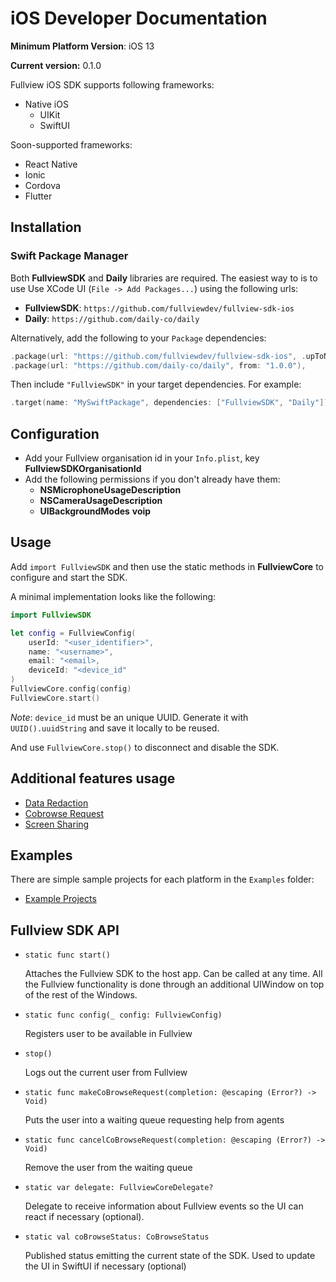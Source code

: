 # iOS Developer Documentation

**Minimum Platform Version**: iOS 13

**Current version:** 0.1.0

Fullview iOS SDK supports following frameworks:

- Native iOS
  - UIKit
  - SwiftUI

Soon-supported frameworks:

- React Native
- Ionic
- Cordova
- Flutter


## Installation

### Swift Package Manager

Both **FullviewSDK** and **Daily** libraries are required. The easiest way to is to use Use XCode UI (`File -> Add Packages...`) using the following urls:

- **FullviewSDK**: `https://github.com/fullviewdev/fullview-sdk-ios`
- **Daily**: `https://github.com/daily-co/daily`

Alternatively, add the following to your `Package` dependencies:

```swift
.package(url: "https://github.com/fullviewdev/fullview-sdk-ios", .upToNextMinor(from: "1.0.0")),
.package(url: "https://github.com/daily-co/daily", from: "1.0.0"),
```

Then include `"FullviewSDK"` in your target dependencies. For example:

```swift
.target(name: "MySwiftPackage", dependencies: ["FullviewSDK", "Daily"]),
```

## Configuration

- Add your Fullview organisation id in your `Info.plist`, key **FullviewSDKOrganisationId**
- Add the following permissions if you don't already have them:
	- **NSMicrophoneUsageDescription**
	- **NSCameraUsageDescription**
	- **UIBackgroundModes** **voip**


## Usage

Add `import FullviewSDK` and then use the static methods in **FullviewCore** to configure and start the SDK.

A minimal implementation looks like the following:

```swift
import FullviewSDK

let config = FullviewConfig(
    userId: "<user_identifier>",
    name: "<username>",
    email: "<email>,
    deviceId: "<device_id"
)
FullviewCore.config(config)
FullviewCore.start()
```
*Note*: `device_id` must be an unique UUID. Generate it with `UUID().uuidString` and save it locally to be reused.

And use `FullviewCore.stop()` to disconnect and disable the SDK.
 
## Additional features usage
- [Data Redaction](data_redaction.md)
- [Cobrowse Request](cobrowse_request.md)
- [Screen Sharing](screen_share.md)
 

## Examples

There are simple sample projects for each platform in the `Examples` folder:

  - [Example Projects](Examples/)
    

## Fullview SDK API

- `static func start()`

	Attaches the Fullview SDK to the host app. Can be called at any time. All the Fullview functionality is done through an additional UIWindow on top of the rest of the Windows.

- `static func config(_ config: FullviewConfig)`

	Registers user to be available in Fullview


- `stop()`

	Logs out the current user from Fullview

- `static func makeCoBrowseRequest(completion: @escaping (Error?) -> Void)`

	Puts the user into a waiting queue requesting help from agents

- `static func cancelCoBrowseRequest(completion: @escaping (Error?) -> Void)`

	Remove the user from the waiting queue

- `static var delegate: FullviewCoreDelegate?`

	Delegate to receive information about Fullview events so the UI can react if necessary (optional).

- `static val coBrowseStatus: CoBrowseStatus`

	Published status emitting the current state of the SDK. Used to update the UI in SwiftUI if necessary (optional)